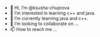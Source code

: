 - 👋 Hi, I’m @ksusha-chuprova
- 👀 I’m interested in learning c++ and java.
- 🌱 I’m currently learning java and c++.
- 💞️ I’m looking to collaborate on ...
- 📫 How to reach me ...

<!---
ksusha-chuprova/ksusha-chuprova is a ✨ special ✨ repository because its `README.md` (this file) appears on your GitHub profile.
You can click the Preview link to take a look at your changes.
--->
